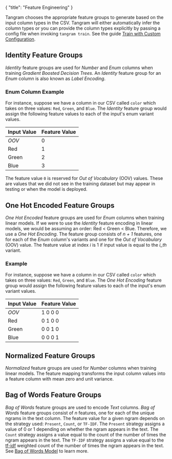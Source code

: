 {
"title": "Feature Engineering"
}

Tangram chooses the appropriate feature groups to generate based on the input column types in the CSV. Tangram will either automatically infer the column types or you can provide the column types explicitly by passing a config file when invoking `tangram train`. See the guide [Train with Custom Configuration](../guides/train_with_custom_configuration).

## Identity Feature Groups

_Identity_ feature groups are used for _Number_ and _Enum_ columns when training _Gradient Boosted Decision Trees_. An _Identity_ feature group for an _Enum_ column is also known as _Label Encoding_.

### Enum Column Example

For instance, suppose we have a column in our CSV called `color` which takes on three values: `Red`, `Green`, and `Blue`. The _Identity_ feature group would assign the following feature values to each of the input's enum variant values.

| Input Value | Feature Value |
| ----------- | ------------- |
| _OOV_       | 0             |
| Red         | 1             |
| Green       | 2             |
| Blue        | 3             |

The feature value `0` is reserved for _Out of Vocabulary_ (OOV) values. These are values that we did not see in the training dataset but may appear in testing or when the model is deployed.

## One Hot Encoded Feature Groups

_One Hot Encoded_ feature groups are used for _Enum_ columns when training linear models. If we were to use the _Identity_ feature encoding in linear models, we would be assuming an order: Red < Green < Blue. Therefore, we use a _One Hot Encoding_. The feature group consists of _n + 1_ features, one for each of the _Enum_ column's variants and one for the _Out of Vocabulary_ (OOV) value. The feature value at index _i_ is 1 if input value is equal to the _i_th_ variant.

### Example

For instance, suppose we have a column in our CSV called `color` which takes on three values: `Red`, `Green`, and `Blue`. The _One Hot Encoding_ feature group would assign the following feature values to each of the input's enum variant values.

| Input Value | Feature Value |
| ----------- | ------------- |
| _OOV_       | 1 0 0 0       |
| Red         | 0 1 0 0       |
| Green       | 0 0 1 0       |
| Blue        | 0 0 0 1       |

## Normalized Feature Groups

_Normalized_ feature groups are used for _Number_ columns when training linear models. The feature mapping transforms the input column values into a feature column with mean zero and unit variance.

## Bag of Words Feature Groups

_Bag of Words_ feature groups are used to encode _Text_ columns. _Bag of Words_ feature groups consist of _n_ features, one for each of the unique ngrams in the text column. The feature value for a given ngram depends on the strategy used: `Present`, `Count`, or `TF-IDF`. The `Present` strategy assigns a value of 0 or 1 depending on whether the ngram appears in the text. The `Count` strategy assigns a value equal to the count of the number of times the ngram appears in the text. The `TF-IDF` strategy assigns a value equal to the [tf-idf](https://en.wikipedia.org/wiki/Tf%E2%80%93idf) weighted count of the number of times the ngram appears in the text. See [Bag of Words Model](https://en.wikipedia.org/wiki/Bag-of-words_model) to learn more.
